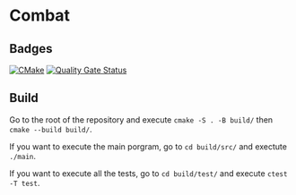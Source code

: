 # Combat

## Badges
[![CMake](https://github.com/Clic22/Combat/actions/workflows/cmake.yml/badge.svg?branch=master)](https://github.com/Clic22/Combat/actions/workflows/cmake.yml)
[![Quality Gate Status](https://sonarcloud.io/api/project_badges/measure?project=Clic22_Combat&metric=alert_status)](https://sonarcloud.io/summary/new_code?id=Clic22_Combat)

## Build
Go to the root of the repository and execute ``cmake -S . -B build/`` then ``cmake --build build/``. 

If you want to execute the main porgram, go to ``cd build/src/`` and exectute ``./main``. 

If you want to execute all the tests, go to ``cd build/test/`` and execute ``ctest -T test``.
